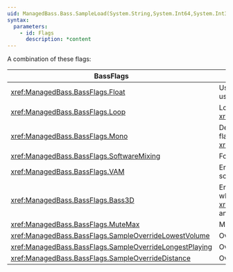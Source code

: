 ```yaml
---
uid: ManagedBass.Bass.SampleLoad(System.String,System.Int64,System.Int32,System.Int32,ManagedBass.BassFlags)
syntax:
  parameters:
    - id: Flags
      description: *content
---
```


A combination of these flags:  

BassFlags                                                 | Description
----------------------------------------------------------|-------------
<xref:ManagedBass.BassFlags.Float>                        | Use 32-bit floating-point sample data. Not really recommended for samples as it (at least) doubles the memory usage.
<xref:ManagedBass.BassFlags.Loop>                         | Loop the file. This flag can be toggled at any time using <xref:ManagedBass.Bass.ChannelFlags(System.Int32,ManagedBass.BassFlags,ManagedBass.BassFlags)>.
<xref:ManagedBass.BassFlags.Mono>                         | Decode/play the stream (MP3/MP2/MP1 only) in mono, reducing the CPU usage (if it was originally stereo). This flag is automatically applied if <xref:ManagedBass.DeviceInitFlags.Mono> was specified when calling <xref:ManagedBass.Bass.Init(System.Int32,System.Int32,ManagedBass.DeviceInitFlags,System.IntPtr,System.IntPtr)>.
<xref:ManagedBass.BassFlags.SoftwareMixing>               | Force the sample to not use hardware mixing.
<xref:ManagedBass.BassFlags.VAM>                          | Enables the DX7 voice allocation and management features on the sample, which allows the sample to be played in software or hardware. This flag is ignored if the <xref:ManagedBass.BassFlags.SoftwareMixing> flag is also specified.
<xref:ManagedBass.BassFlags.Bass3D>                       | Enable 3D functionality. This requires that the <xref:ManagedBass.DeviceInitFlags.Device3D> flag was specified when calling <xref:ManagedBass.Bass.Init(System.Int32,System.Int32,ManagedBass.DeviceInitFlags,System.IntPtr,System.IntPtr)>, and the sample must be mono (Channels = 1).
<xref:ManagedBass.BassFlags.MuteMax>                      | Mute the sample when it is at (or beyond) its max distance (software-mixed 3D samples only).
<xref:ManagedBass.BassFlags.SampleOverrideLowestVolume>   | Override: the channel with the lowest volume is overridden.
<xref:ManagedBass.BassFlags.SampleOverrideLongestPlaying> | Override: the longest playing channel is overridden.
<xref:ManagedBass.BassFlags.SampleOverrideDistance>       | Override: the channel furthest away (from the listener) is overridden (3D samples only).